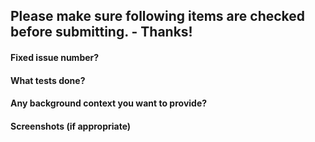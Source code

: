 ## Please make sure following items are checked before submitting. - Thanks!

#### Fixed issue number? #
#### What tests done?
#### Any background context you want to provide?
#### Screenshots (if appropriate)
